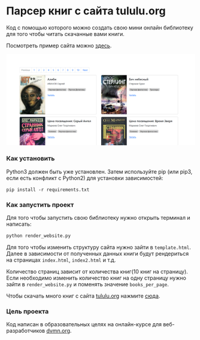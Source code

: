 # Парсер книг с сайта tululu.org

Код с помощью которого можно создать свою мини онлайн библиотеку для того чтобы читать скачанные вами книги.

Посмотреть пример сайта можно <a href="https://1nazar1l.github.io/online-library/pages/index.html" target="_blank">здесь</a>.

![Image alt](./static/img/example_site.png)

### Как установить


Python3 должен быть уже установлен. Затем используйте pip (или pip3, если есть конфликт с Python2) для установки зависимостей:

```
pip install -r requirements.txt
```

### Как запустить проект


Для того чтобы запустить свою библиотеку нужно открыть терминал и написать:

```sh
python render_website.py
```

Для того чтобы изменить структуру сайта нужно зайти в `template.html`. Далее в зависимости от полученных данных книги будут рендериться на страницах `index.html`, `index2.html` и т.д. 

Количество страниц зависит от количества книг(10 книг на страницу). Если необходимо изменить количество книг на одну страницу нужно зайти в `render_website.py` и поменять значение `books_per_page`.

Чтобы скачать много книг с сайта <a href="https://tululu.org/" target="_blank">tululu.org</a> нажмите <a href="https://github.com/1nazar1l/offline-library" target="_blank">сюда</a>.

### Цель проекта

Код написан в образовательных целях на онлайн-курсе для веб-разработчиков [dvmn.org](https://dvmn.org/). 
